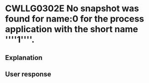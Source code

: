 # CWLLG0302E No snapshot was found for name:0  for the process application with the short name ''''1''''.

## Explanation

## User response
